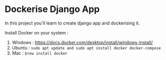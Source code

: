 # Dockerise Django App

In this project you'll learn to create django app and dockerising it.

Install Docker on your system :

1. Windows : https://docs.docker.com/desktop/install/windows-install/
2. Ubuntu : ```sudo apt update and sudo apt install docker docker-compose```
3. Mac : ```brew install docker```
